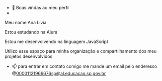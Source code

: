 - 👋 Boas vindas ao meu perfil
- 
Meu nome Ana Livia

Estou estudando na Alura

Estou me desenvolvendo na linguagem JavaScript

Utilizo esse espaço para minha organização e compartilhamento dos meu projetos desenvolvidos

- 📫 para entrar em contato comigo me mande um email pelo enderesso @00001121966676sp@al.educacao.sp.gov.br 
  

<!---
Santosnall001/Santosnall001 is a ✨ special ✨ repository because its `README.md` (this file) appears on your GitHub profile.
You can click the Preview link to take a look at your changes.
--->
